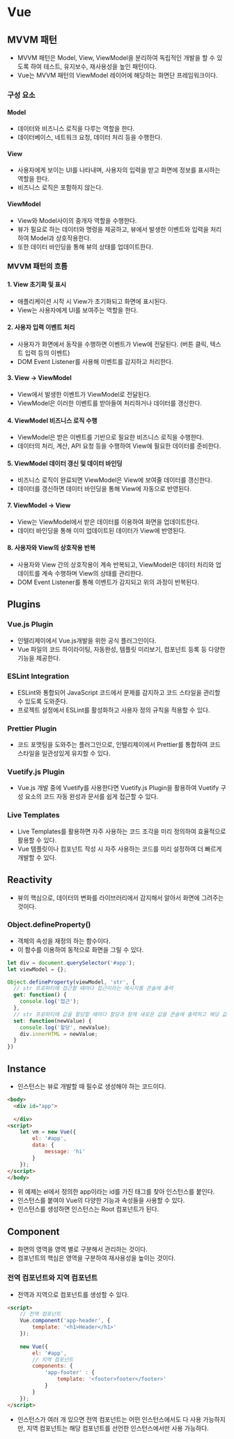 # Vue
## MVVM 패턴
* MVVM 패턴은 Model, View,  ViewModel을 분리하여 독립적인 개발을 할 수 있도록 하여 테스트, 유지보수, 재사용성을 높인 패턴이다.
* Vue는 MVVM 패턴의 ViewModel 레이어에 해당하는 화면단 프레임워크이다.

### 구성 요소
#### Model
* 데이터와 비즈니스 로직을 다루는 역할을 한다.
* 데이터베이스, 네트워크 요청, 데이터 처리 등을 수행한다.

#### View
* 사용자에게 보이는 UI를 나타내며, 사용자의 입력을 받고 화면에 정보를 표시하는 역할을 한다.
* 비즈니스 로직은 포함하지 않는다.

#### ViewModel
* View와 Model사이의 중개자 역할을 수행한다.
* 뷰가 필요로 하는 데이터와 명령을 제공하고, 뷰에서 발생한 이벤트와 입력을 처리하여 Model과 상호작용한다.
* 또한 데이터 바인딩을 통해 뷰의 상태를 업데이트한다.

### MVVM 패턴의 흐름
#### 1. View 초기화 및 표시
* 애플리케이션 시작 시 View가 초기화되고 화면에 표시된다.
* View는 사용자에게 UI를 보여주는 역할을 한다.

#### 2. 사용자 입력 이벤트 처리
* 사용자가 화면에서 동작을 수행하면 이벤트가 View에 전달된다. (버튼 클릭, 텍스트 입력 등의 이벤트)
* DOM Event Listener를 사용해 이벤트를 감지하고 처리한다.

#### 3. View -> ViewModel
* View에서 발생한 이벤트가 ViewModel로 전달된다.
* ViewModel은 이러한 이벤트를 받아들여 처리하거나 데이터를 갱신한다.

#### 4. ViewModel 비즈니스 로직 수행
* ViewModel은 받은 이벤트를 기반으로 필요한 비즈니스 로직을 수행한다.
* 데이터의 처리, 계산, API 요청 등을 수행하여 View에 필요한 데이터를 준비한다.

#### 5. ViewModel 데이터 갱신 및 데이터 바인딩
* 비즈니스 로직이 완료되면 ViewModel은 View에 보여줄 데이터를 갱신한다.
* 데이터를 갱신하면 데이터 바인딩을 통해 View에 자동으로 반영된다.

#### 7. ViewModel -> View
* View는 ViewModel에서 받은 데이터를 이용하여 화면을 업데이트한다.
* 데이터 바인딩을 통해 이미 업데이트된 데이터가 View에 반영된다.

#### 8. 사용자와 View의 상호작용 반복
* 사용자와 View 간의 상호작용이 계속 반복되고, ViewModel은 데이터 처리와 업데이트를 계속 수행하며 View의 상태를 관리한다.
* DOM Event Listener를 통해 이벤트가 감지되고 위의 과정이 반복된다.

## Plugins
### Vue.js Plugin
* 인텔리제이에서 Vue.js개발을 위한 공식 플러그인이다.
* Vue 파일의 코드 하이라이팅, 자동완성, 템플릿 미리보기, 컴포넌트 등록 등 다양한 기능을 제공한다.

### ESLint Integration
* ESLint와 통합되어 JavaScript 코드에서 문제를 감지하고 코드 스타일을 관리할 수 있도록 도와준다.
* 프로젝트 설정에서 ESLint를 활성화하고 사용자 정의 규칙을 적용할 수 있다.

### Prettier Plugin
* 코드 포맷팅을 도와주는 플러그인으로, 인텔리제이에서 Prettier를 통합하여 코드 스타일을 일관성있게 유지할 수 있다.

### Vuetify.js Plugin
* Vue.js 개발 중에 Vuetify를 사용한다면 Vuetify.js Plugin을 활용하여 Vuetify 구성 요소의 코드 자동 완성과 문서를 쉽게 접근할 수 있다.

### Live Templates
* Live Templates를 활용하면 자주 사용하는 코드 조각을 미리 정의하여 효율적으로 활용할 수 있다.
* Vue 템플릿이나 컴포넌트 작성 시 자주 사용하는 코드를 미리 설정하여 더 빠르게 개발할 수 있다.

## Reactivity
* 뷰의 핵심으로, 데이터의 변화를 라이브러리에서 감지해서 알아서 화면에 그려주는 것이다.

### Object.defineProperty()
* 객체의 속성을 재정의 하는 함수이다.
* 이 함수를 이용하여 동적으로 화면을 그릴 수 있다.

```javascript
let div = document.querySelector('#app');
let viewModel = {};

Object.defineProperty(viewModel, 'str', {
  // str 프로퍼티에 접근할 때마다 접근이라는 메시지를 콘솔에 출력
  get: function() {
    console.log('접근');
  },
  // str 프로퍼티에 값을 할당할 때마다 할당과 함께 새로운 값을 콘솔에 출력하고 해당 값을 div엘리먼트의 내용으로 설정
  set: function(newValue) {
    console.log('할당', newValue);
    div.innerHTML = newValue;
  }
})

```

## Instance
* 인스턴스는 뷰로 개발할 때 필수로 생성해야 하는 코드이다.

```html
<body>
  <div id="app">
      
  </div>
<script>
    let vm = new Vue({
        el: '#app',
        data: {
            message: 'hi'
        }
    });
</script>
</body>
```
* 위 예제는 el에서 정의한 app이라는 id를 가진 태그를 찾아 인스턴스를 붙인다.
* 인스턴스를 붙여야 Vue의 다양한 기능과 속성들을 사용할 수 있다.
* 인스턴스를 생성하면 인스턴스는 Root 컴포넌트가 된다.

## Component
* 화면의 영역을 영역 별로 구분해서 관리하는 것이다.
* 컴포넌트의 핵심은 영역을 구분하여 재사용성을 높이는 것이다.

### 전역 컴포넌트와 지역 컴포넌트
* 전역과 지역으로 컴포넌트를 생성할 수 있다.
```html
<script>
    // 전역 컴포넌트
    Vue.component('app-header', {
        template: '<h1>Header</h1>'
    });
    
    new Vue({
        el: '#app',
        // 지역 컴포넌트
        components: {
            'app-footer' : {
                template: '<footer>footer</footer>'
            }
        }
    });
</script>
```
* 인스턴스가 여러 개 있으면 전역 컴포넌트는 어떤 인스턴스에서도 다 사용 가능하지만, 지역 컴포넌트는 해당 컴포넌트를 선언한 인스턴스에서만 사용 가능하다.

